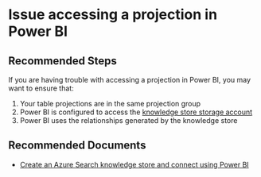 <properties
	pageTitle="Issue accessing a projection in Power BI"
	description="Issue accessing a projection in Power BI"
	service="microsoft.search"
	resource="searchservices"
	authors="vkurpad"
	ms.author="vikurpad"
	selfHelpType="resource"
	displayOrder="11"	
	supportTopicIds="32681377"
	resourceTags=""
	productPesIds="15568"
	articleId="knowledge-store-projection-powerbi"
	cloudEnvironments="public, Fairfax, usnat, ussec"
	ownershipId="AzureSearch_AzureSearch"
/>
# Issue accessing a projection in Power BI

## **Recommended Steps**

If you are having trouble with accessing a projection in Power BI, you may want to ensure that:

1. Your table projections are in the same projection group 
1. Power BI is configured to access the [knowledge store storage account](https://docs.microsoft.com/azure/search/knowledge-store-connect-powerbi)
1. Power BI uses the relationships generated by the knowledge store
	
## **Recommended Documents**

* [Create an Azure Search knowledge store and connect using Power BI](https://docs.microsoft.com/azure/search/knowledge-store-connect-powerbi) 
